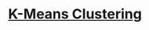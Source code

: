 # [K-Means Clustering](https://github.com/lendoo73/Challenge-Project-of-CodeCademy/tree/master/python/Learn_the_Basics_of_Machine_Learning/K_Means_Clustering)
